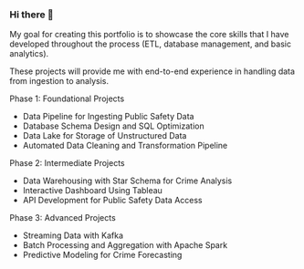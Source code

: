 ### Hi there 👋

My goal for creating this portfolio is to showcase the core skills that I have developed throughout the process (ETL, database management, and basic analytics).

These projects will provide me with end-to-end experience in handling data from ingestion to analysis.

Phase 1: Foundational Projects
- Data Pipeline for Ingesting Public Safety Data
- Database Schema Design and SQL Optimization
- Data Lake for Storage of Unstructured Data
- Automated Data Cleaning and Transformation Pipeline

Phase 2: Intermediate Projects
- Data Warehousing with Star Schema for Crime Analysis
- Interactive Dashboard Using Tableau
- API Development for Public Safety Data Access

Phase 3: Advanced Projects
- Streaming Data with Kafka
- Batch Processing and Aggregation with Apache Spark
- Predictive Modeling for Crime Forecasting

<!--
**Jmulson/Jmulson** is a ✨ _special_ ✨ repository because its `README.md` (this file) appears on your GitHub profile.

Here are some ideas to get you started:

- 🔭 I’m currently working on ...
- 🌱 I’m currently learning ...
- 👯 I’m looking to collaborate on ...
- 🤔 I’m looking for help with ...
- 💬 Ask me about ...
- 📫 How to reach me: ...
- 😄 Pronouns: ...
- ⚡ Fun fact: ...
-->
